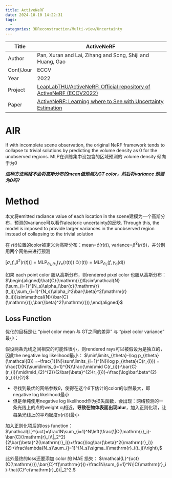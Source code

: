 ```yaml
---
title: ActiveNeRF
date: 2024-10-10 14:22:31
tags:
  - 
categories: 3DReconstruction/Multi-view/Uncertainty
---
```


| Title     | ActiveNeRF                                                                                                      |
| --------- | --------------------------------------------------------------------------------------------------------------- |
| Author    | Pan, Xuran and Lai, Zihang and Song, Shiji and Huang, Gao                                                       |
| Conf/Jour | ECCV                                                                                                            |
| Year      | 2022                                                                                                            |
| Project   | [LeapLabTHU/ActiveNeRF: Official repository of ActiveNeRF (ECCV2022)](https://github.com/LeapLabTHU/ActiveNeRF) |
| Paper     | [ActiveNeRF: Learning where to See with Uncertainty Estimation](https://arxiv.org/pdf/2209.08546v1)             |

<!-- more -->


# AIR

If with incomplete scene observation, the original NeRF framework tends to collapse to trivial solutions by predicting the volume density as 0 for the unobserved regions. MLP在训练集中没包含的区域预测的 volume density 倾向于为0

***这种方法网络不会将高斯分布的mean值预测为GT color，然后将variance 预测为0吗?***

# Method

本文将emitted radiance value of each location in the scene建模为一个高斯分布，预测的variance可以看作aleatoric uncertainty的反映. Through this, the model is imposed to provide larger variances
in the unobserved region instead of collapsing to the trivial solution

在 $r(t)$位置的color被定义为高斯分布：mean=$\bar{c}(r(t))$, variance=$\bar{\beta}^{2}(r(t))$，并分别用两个网络来进行预测

$[\sigma,f,\beta^{2}(\mathrm{r}(t))]=\mathrm{MLP}_{\theta_{1},\theta_{3}}(\gamma_{\mathrm{x}}(\mathrm{r}(t)))$
$\bar{c}(\mathrm{r}(t))=\mathrm{MLP}_{\theta_{2}}(f,\gamma_{\mathrm{d}}(\mathrm{d}))$

如果 each point color 服从高斯分布，则rendered pixel color 也服从高斯分布： 
$\begin{aligned}\hat{C}(\mathrm{r})&\sim\mathcal{N}(\sum_{i=1}^{N_s}\alpha_i\bar{c}(\mathrm{r}(t_i)),\sum_{i=1}^{N_s}\alpha_i^2\bar{\beta}^2(\mathrm{r}(t_i)))\sim\mathcal{N}(\bar{C}(\mathrm{r}),\bar{\beta}^2(\mathrm{r})),\end{aligned}$

## Loss Function

优化的目标是让 “pixel color mean 与 GT之间的差异” 与 “pixel color variance” 最小：

假设两条光线之间相交的可能性很小，则rendered rays可以被假设为是独立的，因此the negative log likelihood最小：
$\min\limits_{\theta}-\log p_{\theta}(\mathcal{B}) =-\frac{1}{N}\sum\limits_{i=1}^{N}\log p_{\theta}(C(r_{i})) = \frac{1}{N}\sum\limits_{i=1}^{N}\frac{\mid\mid C(r_{i})-\bar{C}(r_{i})\mid\mid_{2}^{2}}{2\bar{\beta}^{2}(r_{i})}+\frac{\log\bar\beta^{2}(r_{i})}{2}$
- 寻找到最优的网络参数$\theta$，使得在这个$\theta$下估计的color的似然最大，即negative log likelihood最小
- 但是单纯使用negative log likelihood作为损失函数，会出现：网络预测的一条光线上的点的weight $\alpha_{i}$相近，**导致在物体表面出现blur**，加入正则化项，让每条光线上的平均密度$\sigma(r(t))$最小

加入正则化项后的loss function：
$\mathcal{L}^{uct}=\frac1N\sum_{i=1}^N\left(\frac{\|C(\mathrm{r}_i)-\bar{C}(\mathrm{r}_i)\|_2^2}{2\bar{\beta}^2(\mathrm{r}_i)}+\frac{\log\bar{\beta}^2(\mathrm{r}_i)}{2}+\frac\lambda{N_s}\sum_{j=1}^{N_s}\sigma_i(\mathrm{r}_i(t_j))\right),$

此外最终的loss还要添加 color 的 MAE 损失：
$\mathcal{L}^{uct}(C(\mathrm{r}),\bar{C}^f(\mathrm{r}))+\frac1N\sum_{i=1}^N\|C(\mathrm{r}_i)-\hat{C}^c(\mathrm{r}_i)\|_2^2.$

